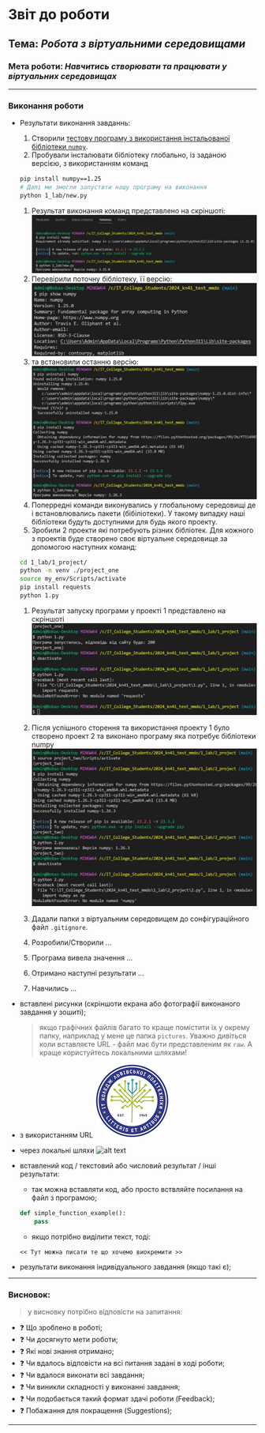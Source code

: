 # Звіт до роботи
## Тема: _Робота з віртуальними середовищами_
### Мета роботи: _Навчитись створювати та працювати у віртуальних середовищах_

---
### Виконання роботи
* Результати виконання завданнь:
    1. Створили [тестову програму з використання інстальованої бібліотеки `numpy`](./new.py).
    1. Пробували інсталювати бібліотеку глобально, із заданою версією, з використанням команд
    ```bash
    pip install numpy==1.25
    # Далі ми змогли запустити нашу програму на виконання
    python 1_lab/new.py
    ```
    1. Результат виконання команд представлено на скріншоті:
    ![](./pip_install.jpg)
    1. Перевірили поточну бібліотеку, її версію: 
    ![](./pip_show.jpg)
    1. та встановили останню версію:
    ![](./numpy_latest.jpg)
    1. Поперредні команди виконувались у глобальному середовищі де і встановлювались пакети (бібіліотеки). У такому випадку наші бібліотеки будуть доступними для будь якого проекту.
    1. Зробили 2 проекти які потребують різних бібліотек. Для кожного з проектів буде створено своє віртуальне середовище за допомогою наступних команд:
    ```bash
    cd 1_lab/1_project/
    python -m venv ./project_one
    source my_env/Scripts/activate
    pip install requests
    python 1.py
    ```
    1. Результат запуску програми у проекті 1 представлено на скріншоті
    ![](./project_1.jpg)
    1. Після успішного сторення та використання проекту 1 було створено проект 2 та виконано програму яка потребує бібліотеки numpy
    ![](./project_2.jpg)
    1. Дадали папки з віртуальним середовищем до сонфігураційного файл `.gitignore`.
    
    
    
    1. Розробили/Створили ...
    1. Програма вивела значення ...
    1. Отримано наступні результати ...
    1. Навчились ...
* вставлені рисунки (скріншоти екрана або фотографії виконаного завдання у зошиті);
    > якщо графічних файлів багато то краще помістити їх у  окрему папку, наприклад у мене це папка `pictures`. Уважно   дивіться коли вставляєте URL - файл має бути представленим    як `raw`. А краще користуйтесь локальними шляхами!

* з використанням URL ![alt text](https://github.com/BobasB/it_college/raw/main/reports/pictures/logo-lit.jpg "ІТ Коледж")
    
* через локальні шляхи ![alt text](./pictures/logo-lit.jpg "ІТ Коледж")

* вставлений код / текстовий або числовий результат / інші результати:
    - так можна вставляти код, або просто вствляйте посилання на файл з програмою;
    ```python
    def simple_function_example():
        pass
    ```
    - якщо потрібно виділити текст, тоді:
    ```text
    << Тут можна писати те що хочемо виокремити >>
    ```

* результати виконання індивідуального завдання (якщо такі є);

---
### Висновок:
> у висновку потрібно відповісти на запитання:

- :question: Що зроблено в роботі;
- :question: Чи досягнуто мети роботи;
- :question: Які нові знання отримано;
- :question: Чи вдалось відповісти на всі питання задані в ході роботи;
- :question: Чи вдалося виконати всі завдання;
- :question: Чи виникли складності у виконанні завдання;
- :question: Чи подобається такий формат здачі роботи (Feedback);
- :question: Побажання для покращення (Suggestions);

---
